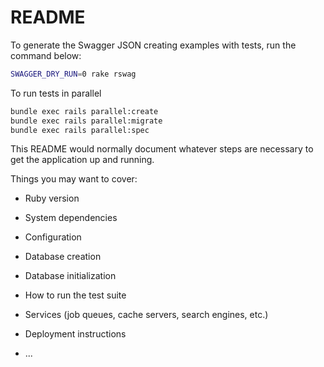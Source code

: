 # README

To generate the Swagger JSON creating examples with tests, run the command below:

```sh
SWAGGER_DRY_RUN=0 rake rswag
```

To run tests in parallel

```sh
bundle exec rails parallel:create
bundle exec rails parallel:migrate
bundle exec rails parallel:spec
```

This README would normally document whatever steps are necessary to get the
application up and running.

Things you may want to cover:

- Ruby version

- System dependencies

- Configuration

- Database creation

- Database initialization

- How to run the test suite

- Services (job queues, cache servers, search engines, etc.)

- Deployment instructions

- ...
